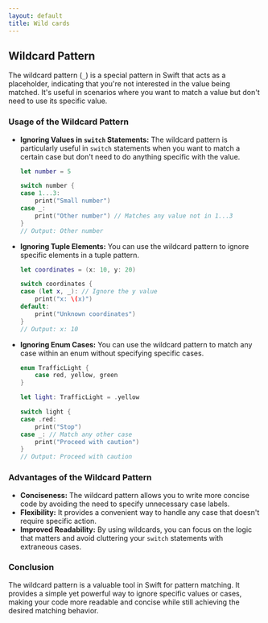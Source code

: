 ```yaml
---
layout: default
title: Wild cards
---
```


## Wildcard Pattern

The wildcard pattern (`_`) is a special pattern in Swift that acts as a placeholder, indicating that you're not interested in the value being matched. It's useful in scenarios where you want to match a value but don't need to use its specific value.

### Usage of the Wildcard Pattern

* **Ignoring Values in `switch` Statements:** The wildcard pattern is particularly useful in `switch` statements when you want to match a certain case but don't need to do anything specific with the value. 

   ```swift
   let number = 5

   switch number {
   case 1...3:
       print("Small number")
   case _:
       print("Other number") // Matches any value not in 1...3
   }
   // Output: Other number
   ```

* **Ignoring Tuple Elements:** You can use the wildcard pattern to ignore specific elements in a tuple pattern. 

   ```swift
   let coordinates = (x: 10, y: 20)

   switch coordinates {
   case (let x, _): // Ignore the y value
       print("x: \(x)")
   default:
       print("Unknown coordinates")
   }
   // Output: x: 10
   ```

* **Ignoring Enum Cases:**  You can use the wildcard pattern to match any case within an enum without specifying specific cases.

   ```swift
   enum TrafficLight {
       case red, yellow, green
   }

   let light: TrafficLight = .yellow

   switch light {
   case .red:
       print("Stop")
   case _: // Match any other case
       print("Proceed with caution")
   }
   // Output: Proceed with caution
   ```

### Advantages of the Wildcard Pattern

* **Conciseness:**  The wildcard pattern allows you to write more concise code by avoiding the need to specify unnecessary case labels.
* **Flexibility:** It provides a convenient way to handle any case that doesn't require specific action.
* **Improved Readability:** By using wildcards, you can focus on the logic that matters and avoid cluttering your `switch` statements with extraneous cases.

### Conclusion

The wildcard pattern is a valuable tool in Swift for pattern matching. It provides a simple yet powerful way to ignore specific values or cases, making your code more readable and concise while still achieving the desired matching behavior.
